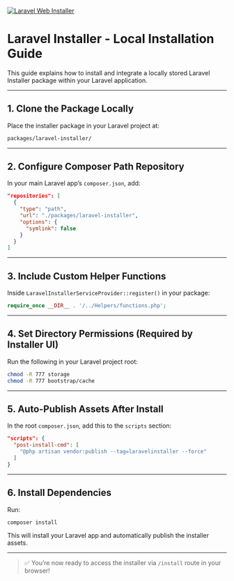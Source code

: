 [![Laravel Web Installer](https://github.com/rashidlaasri/LaravelInstaller/assets/36804104/5fea5ade-7c97-43bb-b6a9-89cd8d2a0bdf)](https://laravel-installer.com)



# Laravel Installer - Local Installation Guide

This guide explains how to install and integrate a locally stored Laravel Installer package within your Laravel application.

---

## 1. Clone the Package Locally

Place the installer package in your Laravel project at:

```bash
packages/laravel-installer/
```

---

## 2. Configure Composer Path Repository

In your main Laravel app’s `composer.json`, add:

```json
"repositories": [
  {
    "type": "path",
    "url": "./packages/laravel-installer",
    "options": {
      "symlink": false
    }
  }
]
```

---

## 3. Include Custom Helper Functions

Inside `LaravelInstallerServiceProvider::register()` in your package:

```php
require_once __DIR__ . '/../Helpers/functions.php';
```

---

## 4. Set Directory Permissions (Required by Installer UI)

Run the following in your Laravel project root:

```bash
chmod -R 777 storage
chmod -R 777 bootstrap/cache
```

---

## 5. Auto-Publish Assets After Install

In the root `composer.json`, add this to the `scripts` section:

```json
"scripts": {
  "post-install-cmd": [
    "@php artisan vendor:publish --tag=laravelinstaller --force"
  ]
}
```

---

## 6. Install Dependencies

Run:

```bash
composer install
```

This will install your Laravel app and automatically publish the installer assets.

---

> ✅ You’re now ready to access the installer via `/install` route in your browser!

